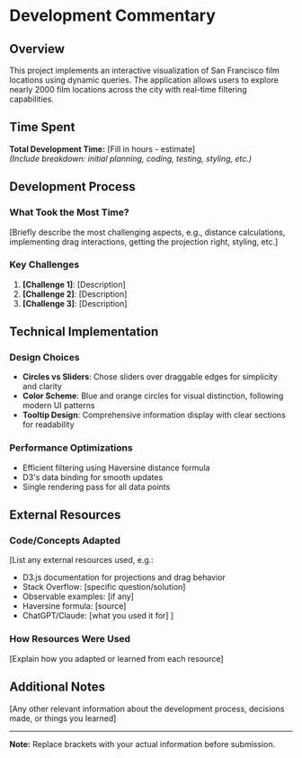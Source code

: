 # Development Commentary

## Overview

This project implements an interactive visualization of San Francisco film locations using dynamic queries. The application allows users to explore nearly 2000 film locations across the city with real-time filtering capabilities.

## Time Spent

**Total Development Time:** [Fill in hours - estimate]  
_(Include breakdown: initial planning, coding, testing, styling, etc.)_

## Development Process

### What Took the Most Time?

[Briefly describe the most challenging aspects, e.g., distance calculations, implementing drag interactions, getting the projection right, styling, etc.]

### Key Challenges

1. **[Challenge 1]**: [Description]
2. **[Challenge 2]**: [Description]
3. **[Challenge 3]**: [Description]

## Technical Implementation

### Design Choices

- **Circles vs Sliders**: Chose sliders over draggable edges for simplicity and clarity
- **Color Scheme**: Blue and orange circles for visual distinction, following modern UI patterns
- **Tooltip Design**: Comprehensive information display with clear sections for readability

### Performance Optimizations

- Efficient filtering using Haversine distance formula
- D3's data binding for smooth updates
- Single rendering pass for all data points

## External Resources

### Code/Concepts Adapted

[List any external resources used, e.g.:

- D3.js documentation for projections and drag behavior
- Stack Overflow: [specific question/solution]
- Observable examples: [if any]
- Haversine formula: [source]
- ChatGPT/Claude: [what you used it for]
  ]

### How Resources Were Used

[Explain how you adapted or learned from each resource]

## Additional Notes

[Any other relevant information about the development process, decisions made, or things you learned]

---

**Note:** Replace brackets with your actual information before submission.
